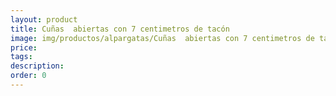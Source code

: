```yaml
---
layout: product
title: Cuñas  abiertas con 7 centimetros de tacón
image: img/productos/alpargatas/Cuñas  abiertas con 7 centimetros de tacón.webp
price: 
tags: 
description: 
order: 0
---
```

